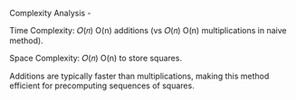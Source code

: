 Complexity Analysis -

Time Complexity: 
𝑂(𝑛)
O(n) additions (vs 
𝑂(𝑛)
O(n) multiplications in naive method).

Space Complexity: 
𝑂(𝑛)
O(n) to store squares.

Additions are typically faster than multiplications, making this method efficient for precomputing sequences of squares.
